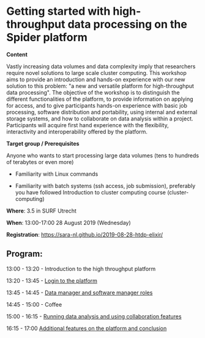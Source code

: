 # Getting started with high-throughput data processing on the Spider platform

**Content**

Vastly increasing data volumes and data complexity imply that researchers require novel solutions to large scale cluster
computing. This workshop aims to provide an introduction and hands-on experience with our new solution to this problem: 
"a new and versatile platform for high-throughput data processing". The objective of the workshop is to distinguish the 
different functionalities of the platform, to provide information on applying for access, and to give participants 
hands-on experience with basic job processing, software distribution and portability, using internal and external 
storage systems, and how to collaborate on data analysis within a project. Participants will acquire first hand experience
with the flexibility, interactivity and interoperability offered by the  platform.

**Target group / Prerequisites**

Anyone who wants to start processing large data volumes (tens to hundreds of terabytes or even more)

  - Familiarity with Linux commands
  
  - Familiarity with batch systems (ssh access, job submission), preferably you have followed Introduction to cluster computing course (cluster-computing)

**Where**: 3.5 in SURF Utrecht

**When**: 13:00-17:00 28 August 2019 (Wednesday)

**Registration**: https://sara-nl.github.io/2019-08-28-htdp-elixir/

**Program**:
--------
13:00 - 13:20 - Introduction to the high throughput platform

13:20 - 13:45 - [Login to the platform](https://github.com/sara-nl/spidercourse/blob/master/login-to-spider.md)

13:45 - 14:45 - [Data manager and software manager roles](https://github.com/sara-nl/spidercourse/blob/master/demo-spider-roles.md)

14:45 - 15:00 - Coffee

15:00 - 16:15 - [Running data analysis and using collaboration features](https://github.com/sara-nl/spidercourse/blob/master/run-spider-jobs.md)

16:15 - 17:00 [Additional features on the platform and conclusion](https://github.com/sara-nl/spidercourse/blob/master/additional-features.md)
